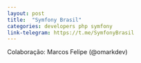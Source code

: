 ```yaml
---
layout: post
title:  "Symfony Brasil"
categories: developers php symfony
link-telegram: https://t.me/SymfonyBrasil
---
```

Colaboração: Marcos Felipe (@omarkdev)
